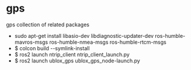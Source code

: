 # gps
gps collection of related packages
- sudo apt-get install libasio-dev libdiagnostic-updater-dev ros-humble-mavros-msgs ros-humble-nmea-msgs ros-humble-rtcm-msgs
- $ colcon build --symlink-install
- $ ros2 launch ntrip_client ntrip_client_launch.py
- $ ros2 launch ublox_gps ublox_gps_node-launch.py
